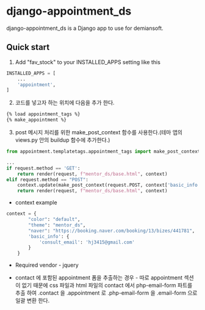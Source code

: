 django-appointment_ds
==========

django-appointment_ds is a Django app to use for demiansoft.

Quick start
------------

1. Add "fav_stock" to your INSTALLED_APPS setting like this
```python
INSTALLED_APPS = [
    ...
    'appointment',
]
```
    
2. 코드를 넣고자 하는 위치에 다음을 추가 한다.
```html
{% load appointment_tags %}
{% make_appointment %}
```

3. post 메시지 처리를 위한 make_post_context 함수를 사용한다.(테마 앱의 views.py 안의 buildup 함수에 추가한다.)
```python
from appointment.templatetags.appointment_tags import make_post_context

...
if request.method == 'GET':
    return render(request, f"mentor_ds/base.html", context)
elif request.method == "POST":
    context.update(make_post_context(request.POST, context['basic_info']['consult_email']))
    return render(request, f"mentor_ds/base.html", context)
```

* context example
```python
context = {
        "color": "default",
        "theme": "mentor_ds",
        "naver": "https://booking.naver.com/booking/13/bizes/441781",
        'basic_info': {
            'consult_email': 'hj3415@gmail.com'
        }
    }
```

* Required vendor - jquery

* contact 에 포함된 appointment 폼을 추출하는 경우 - 따로 appointment 섹션이 없기 때문에 css 파일과 html 파일의 contact 에서 php-email-form 파트를
 추출 하여 .contact 을 .appointment 로 .php-email-form 을 .email-form 으로 일괄 변환 한다.
